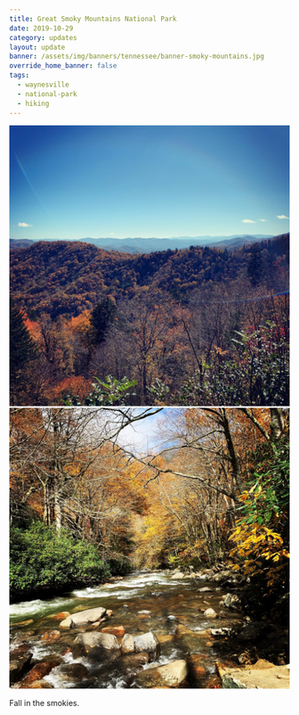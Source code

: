```yaml
---
title: Great Smoky Mountains National Park
date: 2019-10-29
category: updates
layout: update
banner: /assets/img/banners/tennessee/banner-smoky-mountains.jpg
override_home_banner: false
tags:
  - waynesville
  - national-park
  - hiking
---
```


<div class="img-slider">
    <img src="/assets/img/updates/north-carolina/gsmnp/1.jpg">
    <img src="/assets/img/updates/north-carolina/gsmnp/2.jpg">
</div>

<p class="text-center">
    Fall in the smokies.
</p>
